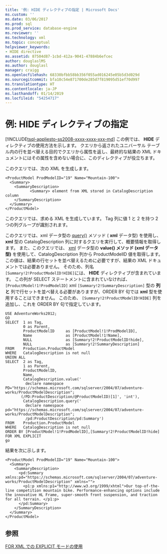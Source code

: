 ```yaml
---
title: '例: HIDE ディレクティブの指定 | Microsoft Docs'
ms.custom: ''
ms.date: 03/06/2017
ms.prod: sql
ms.prod_service: database-engine
ms.reviewer: ''
ms.technology: xml
ms.topic: conceptual
helpviewer_keywords:
- HIDE directive
ms.assetid: 87504d87-1cbd-412a-9041-47884b6efcec
author: douglaslMS
ms.author: douglasl
manager: craigg
ms.openlocfilehash: 68330bfbb58bb356f055ad016245e05b5d3d029d
ms.sourcegitcommit: bfa10c54e871700de285d7f819095d51ef70d997
ms.translationtype: HT
ms.contentlocale: ja-JP
ms.lasthandoff: 01/14/2019
ms.locfileid: "54254717"
---
```

# <a name="example-specifying-the-hide-directive"></a>例: HIDE ディレクティブの指定
[!INCLUDE[tsql-appliesto-ss2008-xxxx-xxxx-xxx-md](../../includes/tsql-appliesto-ss2008-xxxx-xxxx-xxx-md.md)]
  この例では、 **HIDE** ディレクティブの使用方法を示します。 クエリから返されたユニバーサル テーブル内の行を並べ替える目的でクエリから属性を返し、最終的な結果の XML ドキュメントにはその属性を含めない場合に、このディレクティブが役立ちます。  
  
 このクエリでは、次の XML を生成します。  
  
```  
<ProductModel ProdModelID="19" Name="Mountain-100">  
  <Summary>  
    <SummaryDescription>  
           <Summary> element from XML stored in CatalogDescription column  
    </SummaryDescription>  
  </Summary>  
</ProductModel>  
```  
  
 このクエリでは、求める XML を生成しています。 Tag 列に値 1 と 2 を持つ 2 つの列グループが識別されます。  
  
 このクエリでは、xml データ型の [query()](../../t-sql/xml/query-method-xml-data-type.md) メソッド ( **xml** データ型) を使用し、 **xml** 型の CatalogDescription 列に対するクエリを実行して、概要情報を取得します。 また、このクエリでは、 [xml](../../t-sql/xml/value-method-xml-data-type.md) データ型の **value() メソッド (xml データ型)** を使用して、CatalogDescription 列から ProductModelID 値を取得します。 この値は、結果の行セットを並べ替えるために必要ですが、結果の XML ドキュメントでは必要ありません。 そのため、列名 `[Summary!2!ProductModelID!HIDE]`には、 **HIDE** ディレクティブが含まれています。 この列が SELECT ステートメントに含まれていなければ、 `[ProductModel!1!ProdModelID]` xml `[Summary!2!SummaryDescription]` 型の **列と** 列で行セットを並べ替える必要がありますが、ORDER BY 句では **xml** 型を使用することはできません。 このため、 `[Summary!2!ProductModelID!HIDE]` 列を追加し、これを ORDER BY 句で指定しています。  
  
```  
USE AdventureWorks2012;  
GO  
SELECT  1 as Tag,  
        0 as Parent,  
        ProductModelID     as [ProductModel!1!ProdModelID],  
        Name               as [ProductModel!1!Name],  
        NULL               as [Summary!2!ProductModelID!hide],  
        NULL               as [Summary!2!SummaryDescription]  
FROM    Production.ProductModel  
WHERE   CatalogDescription is not null  
UNION ALL  
SELECT  2 as Tag,  
        1 as Parent,  
        ProductModelID,  
        Name,  
        CatalogDescription.value('  
         declare namespace PD="https://schemas.microsoft.com/sqlserver/2004/07/adventure-works/ProductModelDescription";  
       (/PD:ProductDescription/@ProductModelID)[1]', 'int'),  
        CatalogDescription.query('  
         declare namespace pd="https://schemas.microsoft.com/sqlserver/2004/07/adventure-works/ProductModelDescription";  
         /pd:ProductDescription/pd:Summary')  
FROM    Production.ProductModel  
WHERE   CatalogDescription is not null  
ORDER BY [ProductModel!1!ProdModelID],[Summary!2!ProductModelID!hide]  
FOR XML EXPLICIT  
go  
```  
  
 結果を次に示します。  
  
```  
<ProductModel ProdModelID="19" Name="Mountain-100">  
  <Summary>  
    <SummaryDescription>  
      <pd:Summary xmlns:pd="https://schemas.microsoft.com/sqlserver/2004/07/adventure-works/ProductModelDescription" xmlns="">  
        <p1:p xmlns:p1="http://www.w3.org/1999/xhtml">Our top-of-the-line competition mountain bike. Performance-enhancing options include the innovative HL Frame, super-smooth front suspension, and traction for all terrain. </p1:p>  
      </pd:Summary>  
    </SummaryDescription>  
  </Summary>  
</ProductModel>  
```  
  
## <a name="see-also"></a>参照  
 [FOR XML での EXPLICIT モードの使用](../../relational-databases/xml/use-explicit-mode-with-for-xml.md)  
  
  
